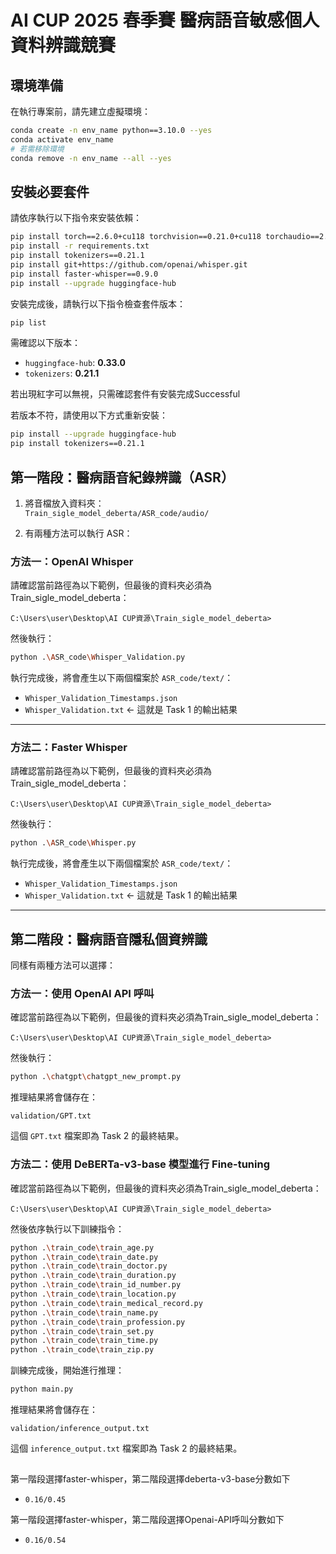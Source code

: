 # AI CUP 2025 春季賽 醫病語音敏感個人資料辨識競賽

## 環境準備

在執行專案前，請先建立虛擬環境：

```bash
conda create -n env_name python==3.10.0 --yes
conda activate env_name
# 若需移除環境
conda remove -n env_name --all --yes
```

## 安裝必要套件

請依序執行以下指令來安裝依賴：

```bash
pip install torch==2.6.0+cu118 torchvision==0.21.0+cu118 torchaudio==2.6.0+cu118 --extra-index-url https://download.pytorch.org/whl/cu118
pip install -r requirements.txt
pip install tokenizers==0.21.1
pip install git+https://github.com/openai/whisper.git
pip install faster-whisper==0.9.0
pip install --upgrade huggingface-hub
```

安裝完成後，請執行以下指令檢查套件版本：

```bash
pip list
```

需確認以下版本：

- `huggingface-hub`: **0.33.0**
- `tokenizers`: **0.21.1**

若出現紅字可以無視，只需確認套件有安裝完成Successful

若版本不符，請使用以下方式重新安裝：

```bash
pip install --upgrade huggingface-hub
pip install tokenizers==0.21.1
```

## 第一階段：醫病語音紀錄辨識（ASR）

1. 將音檔放入資料夾：  
   `Train_sigle_model_deberta/ASR_code/audio/`

2. 有兩種方法可以執行 ASR：

### 方法一：OpenAI Whisper

請確認當前路徑為以下範例，但最後的資料夾必須為Train_sigle_model_deberta：

```
C:\Users\user\Desktop\AI CUP資源\Train_sigle_model_deberta>
```

然後執行：

```bash
python .\ASR_code\Whisper_Validation.py
```

執行完成後，將會產生以下兩個檔案於 `ASR_code/text/`：

- `Whisper_Validation_Timestamps.json`
- `Whisper_Validation.txt` ← 這就是 Task 1 的輸出結果

---

### 方法二：Faster Whisper

請確認當前路徑為以下範例，但最後的資料夾必須為Train_sigle_model_deberta：

```
C:\Users\user\Desktop\AI CUP資源\Train_sigle_model_deberta>
```

然後執行：

```bash
python .\ASR_code\Whisper.py
```

執行完成後，將會產生以下兩個檔案於 `ASR_code/text/`：

- `Whisper_Validation_Timestamps.json`
- `Whisper_Validation.txt` ← 這就是 Task 1 的輸出結果

---

## 第二階段：醫病語音隱私個資辨識

同樣有兩種方法可以選擇：

### 方法一：使用 OpenAI API 呼叫

確認當前路徑為以下範例，但最後的資料夾必須為Train_sigle_model_deberta：

```
C:\Users\user\Desktop\AI CUP資源\Train_sigle_model_deberta>
```

然後執行：

```bash
python .\chatgpt\chatgpt_new_prompt.py
```

推理結果將會儲存在：

```
validation/GPT.txt
```

這個 `GPT.txt` 檔案即為 Task 2 的最終結果。

### 方法二：使用 DeBERTa-v3-base 模型進行 Fine-tuning

確認當前路徑為以下範例，但最後的資料夾必須為Train_sigle_model_deberta：

```
C:\Users\user\Desktop\AI CUP資源\Train_sigle_model_deberta>
```

然後依序執行以下訓練指令：

```bash
python .\train_code\train_age.py
python .\train_code\train_date.py
python .\train_code\train_doctor.py
python .\train_code\train_duration.py
python .\train_code\train_id_number.py
python .\train_code\train_location.py
python .\train_code\train_medical_record.py
python .\train_code\train_name.py
python .\train_code\train_profession.py
python .\train_code\train_set.py
python .\train_code\train_time.py
python .\train_code\train_zip.py
```

訓練完成後，開始進行推理：

```bash
python main.py
```

推理結果將會儲存在：

```
validation/inference_output.txt
```

這個 `inference_output.txt` 檔案即為 Task 2 的最終結果。
##
第一階段選擇faster-whisper，第二階段選擇deberta-v3-base分數如下
- `0.16/0.45`

第一階段選擇faster-whisper，第二階段選擇Openai-API呼叫分數如下
- `0.16/0.54`
